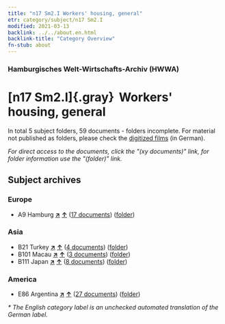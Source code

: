 ```yaml
---
title: "n17 Sm2.I Workers' housing, general"
etr: category/subject/n17 Sm2.I
modified: 2021-03-13
backlink: ../../about.en.html
backlink-title: "Category Overview"
fn-stub: about
---
```


### Hamburgisches Welt-Wirtschafts-Archiv (HWWA)
# [n17 Sm2.I]{.gray}&#8201; Workers' housing, general&#160; 





In total 5 subject folders, 59 documents - folders incomplete.
For material not published as folders, please check the [digitized films](/film/h1_sh) (in German).

_For direct access to the documents, click the "(xy documents)" link, for folder information use the "(folder)" link._

## Subject archives



### Europe

- A9 Hamburg [**&nearr;**](../../../geo/i/140905/about.en.html "Hamburg (all folders)") [**&uarr;**](../../../geo/about.en.html#A9 "Country category system") (<a href="https://pm20.zbw.eu/dfgview/sh/140905,145254" title="about: Hamburg : Workers' housing, general" target="_blank">17 documents</a>) ([folder](http://purl.org/pressemappe20/folder/sh/140905,145254))

### Asia

- B21 Turkey [**&nearr;**](../../../geo/i/141111/about.en.html "Turkey (all folders)") [**&uarr;**](../../../geo/about.en.html#B21 "Country category system") (<a href="https://pm20.zbw.eu/dfgview/sh/141111,145254" title="about: Turkey : Workers' housing, general" target="_blank">4 documents</a>) ([folder](http://purl.org/pressemappe20/folder/sh/141111,145254))
- B101 Macau [**&nearr;**](../../../geo/i/141267/about.en.html "Macau (all folders)") [**&uarr;**](../../../geo/about.en.html#B101 "Country category system") (<a href="https://pm20.zbw.eu/dfgview/sh/141267,145254" title="about: Macau : Workers' housing, general" target="_blank">3 documents</a>) ([folder](http://purl.org/pressemappe20/folder/sh/141267,145254))
- B111 Japan [**&nearr;**](../../../geo/i/141272/about.en.html "Japan (all folders)") [**&uarr;**](../../../geo/about.en.html#B111 "Country category system") (<a href="https://pm20.zbw.eu/dfgview/sh/141272,145254" title="about: Japan : Workers' housing, general" target="_blank">8 documents</a>) ([folder](http://purl.org/pressemappe20/folder/sh/141272,145254))

### America

- E86 Argentina [**&nearr;**](../../../geo/i/141692/about.en.html "Argentina (all folders)") [**&uarr;**](../../../geo/about.en.html#E86 "Country category system") (<a href="https://pm20.zbw.eu/dfgview/sh/141692,145254" title="about: Argentina : Workers' housing, general" target="_blank">27 documents</a>) ([folder](http://purl.org/pressemappe20/folder/sh/141692,145254))


_* The English category label is an unchecked automated translation of the German label._

